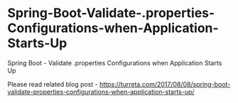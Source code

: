 # Spring-Boot-Validate-.properties-Configurations-when-Application-Starts-Up
Spring Boot - Validate .properties Configurations when Application Starts Up



Please read related blog post - https://turreta.com/2017/08/08/spring-boot-validate-properties-configurations-when-application-starts-up/
